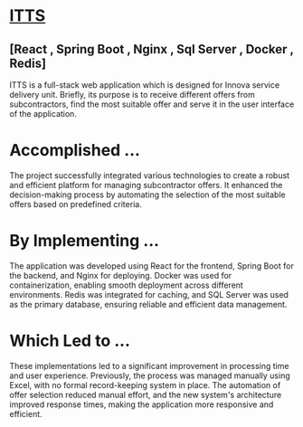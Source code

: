 # [ITTS](https://itts.itoolsinnova.com/)

## [React , Spring Boot , Nginx , Sql Server , Docker , Redis]

ITTS is a full-stack web application which is designed for Innova service delivery unit. Briefly, its purpose is to receive different offers from subcontractors, find the most suitable offer and serve it in the user interface of the application.

# Accomplished ...

The project successfully integrated various technologies to create a robust and efficient platform for managing subcontractor offers. It enhanced the decision-making process by automating the selection of the most suitable offers based on predefined criteria.

# By Implementing ...

The application was developed using React for the frontend, Spring Boot for the backend, and Nginx for deploying. Docker was used for containerization, enabling smooth deployment across different environments. Redis was integrated for caching, and SQL Server was used as the primary database, ensuring reliable and efficient data management.

# Which Led to ...

These implementations led to a significant improvement in processing time and user experience. Previously, the process was managed manually using Excel, with no formal record-keeping system in place. The automation of offer selection reduced manual effort, and the new system's architecture improved response times, making the application more responsive and efficient.
